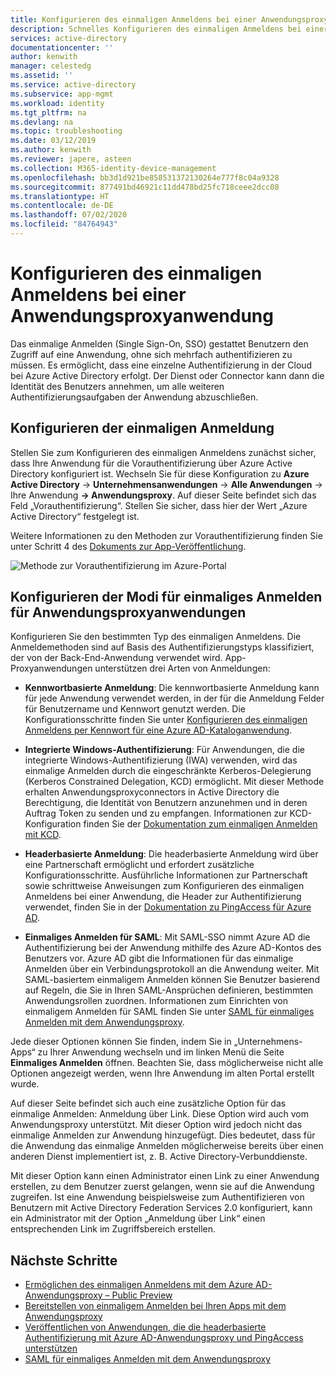 ```yaml
---
title: Konfigurieren des einmaligen Anmeldens bei einer Anwendungsproxy-App
description: Schnelles Konfigurieren des einmaligen Anmeldens bei einer Anwendungsproxyanwendung
services: active-directory
documentationcenter: ''
author: kenwith
manager: celestedg
ms.assetid: ''
ms.service: active-directory
ms.subservice: app-mgmt
ms.workload: identity
ms.tgt_pltfrm: na
ms.devlang: na
ms.topic: troubleshooting
ms.date: 03/12/2019
ms.author: kenwith
ms.reviewer: japere, asteen
ms.collection: M365-identity-device-management
ms.openlocfilehash: bb3d1d921be858531372130264e777f8c04a9328
ms.sourcegitcommit: 877491bd46921c11dd478bd25fc718ceee2dcc08
ms.translationtype: HT
ms.contentlocale: de-DE
ms.lasthandoff: 07/02/2020
ms.locfileid: "84764943"
---
```

# <a name="how-to-configure-single-sign-on-to-an-application-proxy-application"></a>Konfigurieren des einmaligen Anmeldens bei einer Anwendungsproxyanwendung

Das einmalige Anmelden (Single Sign-On, SSO) gestattet Benutzern den Zugriff auf eine Anwendung, ohne sich mehrfach authentifizieren zu müssen. Es ermöglicht, dass eine einzelne Authentifizierung in der Cloud bei Azure Active Directory erfolgt. Der Dienst oder Connector kann dann die Identität des Benutzers annehmen, um alle weiteren Authentifizierungsaufgaben der Anwendung abzuschließen.

## <a name="how-to-configure-single-sign-on"></a>Konfigurieren der einmaligen Anmeldung
Stellen Sie zum Konfigurieren des einmaligen Anmeldens zunächst sicher, dass Ihre Anwendung für die Vorauthentifizierung über Azure Active Directory konfiguriert ist. Wechseln Sie für diese Konfiguration zu **Azure Active Directory** -&gt; **Unternehmensanwendungen** -&gt; **Alle Anwendungen** -&gt; Ihre Anwendung **-&gt; Anwendungsproxy**. Auf dieser Seite befindet sich das Feld „Vorauthentifizierung“. Stellen Sie sicher, dass hier der Wert „Azure Active Directory“ festgelegt ist. 

Weitere Informationen zu den Methoden zur Vorauthentifizierung finden Sie unter Schritt 4 des [Dokuments zur App-Veröffentlichung](application-proxy-add-on-premises-application.md).

   ![Methode zur Vorauthentifizierung im Azure-Portal](./media/application-proxy-config-sso-how-to/app-proxy.png)

## <a name="configuring-single-sign-on-modes-for-application-proxy-applications"></a>Konfigurieren der Modi für einmaliges Anmelden für Anwendungsproxyanwendungen
Konfigurieren Sie den bestimmten Typ des einmaligen Anmeldens. Die Anmeldemethoden sind auf Basis des Authentifizierungstyps klassifiziert, der von der Back-End-Anwendung verwendet wird. App-Proxyanwendungen unterstützen drei Arten von Anmeldungen:

-   **Kennwortbasierte Anmeldung**: Die kennwortbasierte Anmeldung kann für jede Anwendung verwendet werden, in der für die Anmeldung Felder für Benutzername und Kennwort genutzt werden. Die Konfigurationsschritte finden Sie unter [Konfigurieren des einmaligen Anmeldens per Kennwort für eine Azure AD-Kataloganwendung](configure-password-single-sign-on-non-gallery-applications.md).

-   **Integrierte Windows-Authentifizierung**: Für Anwendungen, die die integrierte Windows-Authentifizierung (IWA) verwenden, wird das einmalige Anmelden durch die eingeschränkte Kerberos-Delegierung (Kerberos Constrained Delegation, KCD) ermöglicht. Mit dieser Methode erhalten Anwendungsproxyconnectors in Active Directory die Berechtigung, die Identität von Benutzern anzunehmen und in deren Auftrag Token zu senden und zu empfangen. Informationen zur KCD-Konfiguration finden Sie der [Dokumentation zum einmaligen Anmelden mit KCD](application-proxy-configure-single-sign-on-with-kcd.md).

-   **Headerbasierte Anmeldung**: Die headerbasierte Anmeldung wird über eine Partnerschaft ermöglicht und erfordert zusätzliche Konfigurationsschritte. Ausführliche Informationen zur Partnerschaft sowie schrittweise Anweisungen zum Konfigurieren des einmaligen Anmeldens bei einer Anwendung, die Header zur Authentifizierung verwendet, finden Sie in der [Dokumentation zu PingAccess für Azure AD](application-proxy-configure-single-sign-on-with-ping-access.md).

-   **Einmaliges Anmelden für SAML**: Mit SAML-SSO nimmt Azure AD die Authentifizierung bei der Anwendung mithilfe des Azure AD-Kontos des Benutzers vor. Azure AD gibt die Informationen für das einmalige Anmelden über ein Verbindungsprotokoll an die Anwendung weiter. Mit SAML-basiertem einmaligem Anmelden können Sie Benutzer basierend auf Regeln, die Sie in Ihren SAML-Ansprüchen definieren, bestimmten Anwendungsrollen zuordnen. Informationen zum Einrichten von einmaligem Anmelden für SAML finden Sie unter [SAML für einmaliges Anmelden mit dem Anwendungsproxy](application-proxy-configure-single-sign-on-on-premises-apps.md).

Jede dieser Optionen können Sie finden, indem Sie in „Unternehmens-Apps“ zu Ihrer Anwendung wechseln und im linken Menü die Seite **Einmaliges Anmelden** öffnen. Beachten Sie, dass möglicherweise nicht alle Optionen angezeigt werden, wenn Ihre Anwendung im alten Portal erstellt wurde.

Auf dieser Seite befindet sich auch eine zusätzliche Option für das einmalige Anmelden: Anmeldung über Link. Diese Option wird auch vom Anwendungsproxy unterstützt. Mit dieser Option wird jedoch nicht das einmalige Anmelden zur Anwendung hinzugefügt. Dies bedeutet, dass für die Anwendung das einmalige Anmelden möglicherweise bereits über einen anderen Dienst implementiert ist, z. B. Active Directory-Verbunddienste. 

Mit dieser Option kann einen Administrator einen Link zu einer Anwendung erstellen, zu dem Benutzer zuerst gelangen, wenn sie auf die Anwendung zugreifen. Ist eine Anwendung beispielsweise zum Authentifizieren von Benutzern mit Active Directory Federation Services 2.0 konfiguriert, kann ein Administrator mit der Option „Anmeldung über Link“ einen entsprechenden Link im Zugriffsbereich erstellen.

## <a name="next-steps"></a>Nächste Schritte
- [Ermöglichen des einmaligen Anmeldens mit dem Azure AD-Anwendungsproxy – Public Preview](application-proxy-configure-single-sign-on-password-vaulting.md)
- [Bereitstellen von einmaligem Anmelden bei Ihren Apps mit dem Anwendungsproxy](application-proxy-configure-single-sign-on-with-kcd.md)
- [Veröffentlichen von Anwendungen, die die headerbasierte Authentifizierung mit Azure AD-Anwendungsproxy und PingAccess unterstützen](application-proxy-configure-single-sign-on-with-ping-access.md) 
- [SAML für einmaliges Anmelden mit dem Anwendungsproxy](application-proxy-configure-single-sign-on-on-premises-apps.md)
